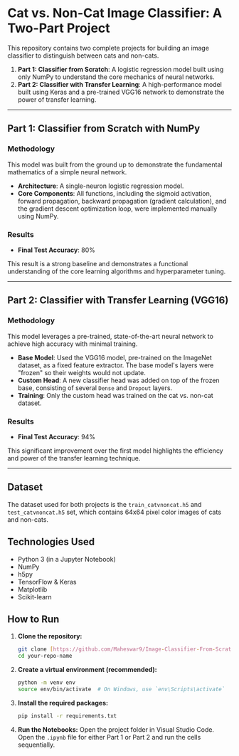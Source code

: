 # Cat vs. Non-Cat Image Classifier: A Two-Part Project

This repository contains two complete projects for building an image classifier to distinguish between cats and non-cats.

1.  **Part 1: Classifier from Scratch**: A logistic regression model built using only NumPy to understand the core mechanics of neural networks.
2.  **Part 2: Classifier with Transfer Learning**: A high-performance model built using Keras and a pre-trained VGG16 network to demonstrate the power of transfer learning.

---

## Part 1: Classifier from Scratch with NumPy

### Methodology
This model was built from the ground up to demonstrate the fundamental mathematics of a simple neural network.
- **Architecture**: A single-neuron logistic regression model.
- **Core Components**: All functions, including the sigmoid activation, forward propagation, backward propagation (gradient calculation), and the gradient descent optimization loop, were implemented manually using NumPy.

### Results
- **Final Test Accuracy**: 80%

This result is a strong baseline and demonstrates a functional understanding of the core learning algorithms and hyperparameter tuning.

---

## Part 2: Classifier with Transfer Learning (VGG16)

### Methodology
This model leverages a pre-trained, state-of-the-art neural network to achieve high accuracy with minimal training.
- **Base Model**: Used the VGG16 model, pre-trained on the ImageNet dataset, as a fixed feature extractor. The base model's layers were "frozen" so their weights would not update.
- **Custom Head**: A new classifier head was added on top of the frozen base, consisting of several `Dense` and `Dropout` layers.
- **Training**: Only the custom head was trained on the cat vs. non-cat dataset.

### Results
- **Final Test Accuracy**: 94%

This significant improvement over the first model highlights the efficiency and power of the transfer learning technique.

---

## Dataset

The dataset used for both projects is the `train_catvnoncat.h5` and `test_catvnoncat.h5` set, which contains 64x64 pixel color images of cats and non-cats.

## Technologies Used
* Python 3 (in a Jupyter Notebook)
* NumPy
* h5py
* TensorFlow & Keras
* Matplotlib
* Scikit-learn

## How to Run

1.  **Clone the repository:**
    ```bash
    git clone [https://github.com/Maheswar9/Image-Classifier-From-Scratch-vs-Transfer-Learning-cat_vs_non_cat-](https://github.com/Maheswar9/Image-Classifier-From-Scratch-vs-Transfer-Learning-cat_vs_non_cat-)
    cd your-repo-name
    ```

2.  **Create a virtual environment (recommended):**
    ```bash
    python -m venv env
    source env/bin/activate  # On Windows, use `env\Scripts\activate`
    ```

3.  **Install the required packages:**
    ```bash
    pip install -r requirements.txt
    ```

4.  **Run the Notebooks:**
    Open the project folder in Visual Studio Code. Open the `.ipynb` file for either Part 1 or Part 2 and run the cells sequentially.
